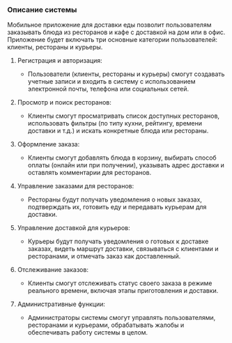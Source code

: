 ### Описание системы

Мобильное приложение для доставки еды позволит пользователям заказывать блюда из ресторанов и кафе с доставкой на дом или в офис. Приложение будет включать три основные категории пользователей: клиенты, рестораны и курьеры. 


1. Регистрация и авторизация:
   - Пользователи (клиенты, рестораны и курьеры) смогут создавать учетные записи и входить в систему с использованием электронной почты, телефона или социальных сетей.

2. Просмотр и поиск ресторанов:
   - Клиенты смогут просматривать список доступных ресторанов, использовать фильтры (по типу кухни, рейтингу, времени доставки и т.д.) и искать конкретные блюда или рестораны.

3. Оформление заказа:
   - Клиенты смогут добавлять блюда в корзину, выбирать способ оплаты (онлайн или при получении), указывать адрес доставки и оставлять комментарии для ресторанов.

4. Управление заказами для ресторанов:
   - Рестораны будут получать уведомления о новых заказах, подтверждать их, готовить еду и передавать курьерам для доставки.

5. Управление доставкой для курьеров:
   - Курьеры будут получать уведомления о готовых к доставке заказах, видеть маршрут доставки, связываться с клиентами и ресторанами, и отмечать заказ как доставленный.

6. Отслеживание заказов:
   - Клиенты смогут отслеживать статус своего заказа в режиме реального времени, включая этапы приготовления и доставки.

7. Административные функции:
   - Администраторы системы смогут управлять пользователями, ресторанами и курьерами, обрабатывать жалобы и обеспечивать работу системы в целом.
